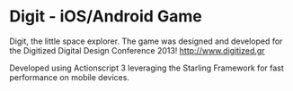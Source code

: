 Digit - iOS/Android Game
=====

Digit, the little space explorer. The game was designed and developed for the Digitized Digital Design Conference 2013! http://www.digitized.gr

Developed using Actionscript 3 leveraging the Starling Framework for fast performance on mobile devices.
